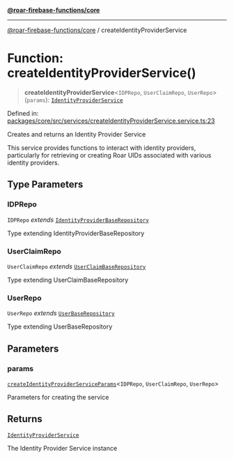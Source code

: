 [**@roar-firebase-functions/core**](../README.md)

***

[@roar-firebase-functions/core](../README.md) / createIdentityProviderService

# Function: createIdentityProviderService()

> **createIdentityProviderService**\<`IDPRepo`, `UserClaimRepo`, `UserRepo`\>(`params`): [`IdentityProviderService`](../interfaces/IdentityProviderService.md)

Defined in: [packages/core/src/services/createIdentityProviderService.service.ts:23](https://github.com/yeatmanlab/roar-firebase-functions/blob/24ea7b8e0f05ba2fca7d62901c43f15726f15a89/packages/core/src/services/createIdentityProviderService.service.ts#L23)

Creates and returns an Identity Provider Service

This service provides functions to interact with identity providers,
particularly for retrieving or creating Roar UIDs associated with
various identity providers.

## Type Parameters

### IDPRepo

`IDPRepo` *extends* [`IdentityProviderBaseRepository`](../interfaces/IdentityProviderBaseRepository.md)

Type extending IdentityProviderBaseRepository

### UserClaimRepo

`UserClaimRepo` *extends* [`UserClaimBaseRepository`](../interfaces/UserClaimBaseRepository.md)

Type extending UserClaimBaseRepository

### UserRepo

`UserRepo` *extends* [`UserBaseRepository`](../interfaces/UserBaseRepository.md)

Type extending UserBaseRepository

## Parameters

### params

[`createIdentityProviderServiceParams`](../interfaces/createIdentityProviderServiceParams.md)\<`IDPRepo`, `UserClaimRepo`, `UserRepo`\>

Parameters for creating the service

## Returns

[`IdentityProviderService`](../interfaces/IdentityProviderService.md)

The Identity Provider Service instance
